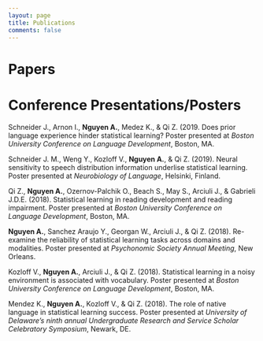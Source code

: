 ```yaml
---
layout: page
title: Publications
comments: false
---
```


# Papers 


# Conference Presentations/Posters
Schneider J., Arnon I., **Nguyen A.**, Medez K., & Qi Z. (2019. Does prior language experience hinder statistical learning? Poster presented at *Boston University Conference on Language Development*, Boston, MA.

Schneider J. M., Weng Y., Kozloff V., **Nguyen A.**, & Qi Z. (2019). Neural sensitivity to speech distribution information underlise statistical learning. Poster presented at *Neurobiology of Language*, Helsinki, Finland.

Qi Z., **Nguyen A.**, Ozernov-Palchik O., Beach S., May S., Arciuli J., & Gabrieli J.D.E. (2018). Statistical learning in reading development and reading impairment. Poster presented at *Boston University Conference on Language Development*, Boston, MA.

**Nguyen A.**, Sanchez Araujo Y., Georgan W., Arciuli J., & Qi Z. (2018). Re-examine the reliability of statistical learning tasks across domains and modalities. Poster presented at *Psychonomic Society Annual Meeting*, New Orleans.

Kozloff V., **Nguyen A.**, Arciuli J., & Qi Z. (2018). Statistical learning in a noisy environment is associated with vocabulary. Poster presented at *Boston University Conference on Language Development*, Boston, MA.

Mendez K., **Nguyen A.**, Kozloff V., & Qi Z. (2018). The role of native language in statistical learning success. Poster presented at *University of Delaware’s ninth annual Undergraduate Research and Service Scholar Celebratory Symposium*, Newark, DE.
